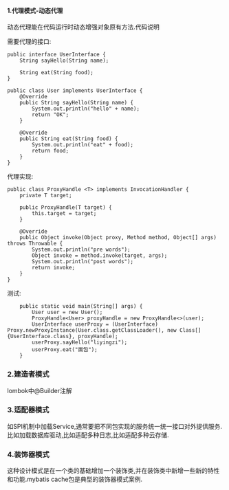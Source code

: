 #### 1.代理模式-动态代理

动态代理能在代码运行时动态增强对象原有方法.代码说明

需要代理的接口:

```
public interface UserInterface {
    String sayHello(String name);

    String eat(String food);
}
```

```
public class User implements UserInterface {
    @Override
    public String sayHello(String name) {
        System.out.println("hello" + name);
        return "OK";
    }

    @Override
    public String eat(String food) {
        System.out.println("eat" + food);
        return food;
    }
}
```



代理实现:

```
public class ProxyHandle <T> implements InvocationHandler {
    private T target;

    public ProxyHandle(T target) {
        this.target = target;
    }

    @Override
    public Object invoke(Object proxy, Method method, Object[] args) throws Throwable {
        System.out.println("pre words");
        Object invoke = method.invoke(target, args);
        System.out.println("post words");
        return invoke;
    }
}

```

测试:

```
    public static void main(String[] args) {
        User user = new User();
        ProxyHandle<User> proxyHandle = new ProxyHandle<>(user);
        UserInterface userProxy = (UserInterface) Proxy.newProxyInstance(User.class.getClassLoader(), new Class[]{UserInterface.class}, proxyHandle);
        userProxy.sayHello("liyingzi");
        userProxy.eat("面包");
    }
```

### 2.建造者模式

lombok中@Builder注解

### 3.适配器模式

如SPI机制中加载Service,通常要把不同包实现的服务统一统一接口对外提供服务.比如加载数据库驱动,比如适配多种日志,比如适配多种云存储.

### 4.装饰器模式

这种设计模式是在一个类的基础增加一个装饰类,并在装饰类中新增一些新的特性和功能.mybatis cache包是典型的装饰器模式案例.



